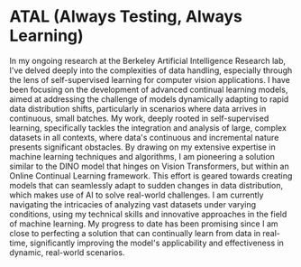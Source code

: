 # ATAL (Always Testing, Always Learning)
In my ongoing research at the Berkeley Artificial Intelligence Research lab, I've delved deeply into the complexities of data handling, especially through the lens of self-supervised learning for computer vision applications. I have been focusing on the development of advanced continual learning models, aimed at addressing the challenge of models dynamically adapting to rapid data distribution shifts, particularly in scenarios where data arrives in continuous, small batches. My work, deeply rooted in self-supervised learning, specifically tackles the integration and analysis of large, complex datasets in all contexts, where data's continuous and incremental nature presents significant obstacles. By drawing on my extensive expertise in machine learning techniques and algorithms, I am pioneering a solution similar to the DINO model that hinges on Vision Transformers, but within an Online Continual Learning framework. This effort is geared towards creating models that can seamlessly adapt to sudden changes in data distribution, which makes use of AI to solve real-world challenges. I am currently navigating the intricacies of analyzing vast datasets under varying conditions, using my technical skills and innovative approaches in the field of machine learning. My progress to date has been promising since I am close to perfecting a solution that can continually learn from data in real-time, significantly improving the model's applicability and effectiveness in dynamic, real-world scenarios.
